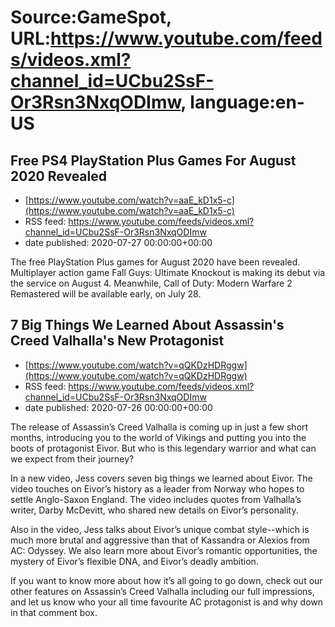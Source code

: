 # Source:GameSpot, URL:https://www.youtube.com/feeds/videos.xml?channel_id=UCbu2SsF-Or3Rsn3NxqODImw, language:en-US

## Free PS4 PlayStation Plus Games For August 2020 Revealed
 - [https://www.youtube.com/watch?v=aaE_kD1x5-c](https://www.youtube.com/watch?v=aaE_kD1x5-c)
 - RSS feed: https://www.youtube.com/feeds/videos.xml?channel_id=UCbu2SsF-Or3Rsn3NxqODImw
 - date published: 2020-07-27 00:00:00+00:00

The free PlayStation Plus games for August 2020 have been revealed. Multiplayer action game Fall Guys: Ultimate Knockout is making its debut via the service on August 4. Meanwhile, Call of Duty: Modern Warfare 2 Remastered will be available early, on July 28.

## 7 Big Things We Learned About Assassin's Creed Valhalla's New Protagonist
 - [https://www.youtube.com/watch?v=qQKDzHDRggw](https://www.youtube.com/watch?v=qQKDzHDRggw)
 - RSS feed: https://www.youtube.com/feeds/videos.xml?channel_id=UCbu2SsF-Or3Rsn3NxqODImw
 - date published: 2020-07-26 00:00:00+00:00

The release of Assassin’s Creed Valhalla is coming up in just a few short months, introducing you to the world of Vikings and putting you into the boots of protagonist Eivor. But who is this legendary warrior and what can we expect from their journey?

In a new video, Jess covers seven big things we learned about Eivor. The video touches on Eivor’s history as a leader from Norway who hopes to settle Anglo-Saxon England. The video includes quotes from Valhalla’s writer, Darby McDevitt, who shared new details on Eivor’s personality.

Also in the video, Jess talks about Eivor’s unique combat style--which is much more brutal and aggressive than that of Kassandra or Alexios from AC: Odyssey. We also learn more about Eivor’s romantic opportunities, the mystery of Eivor’s flexible DNA, and Eivor’s deadly ambition.

If you want to know more about how it’s all going to go down, check out our other features on Assassin’s Creed Valhalla including our full impressions, and let us know who your all time favourite AC protagonist is and why down in that comment box.

